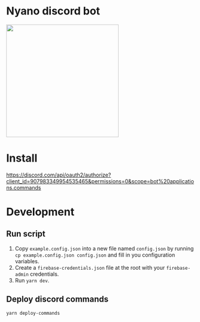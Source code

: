 # Nyano discord bot

<img src="https://i.imgur.com/zIqSbve.png" width="300">

# Install

https://discord.com/api/oauth2/authorize?client_id=907983349954535465&permissions=0&scope=bot%20applications.commands

# Development

## Run script

1. Copy `example.config.json` into a new file named `config.json` by running `cp example.config.json config.json` and fill in you configuration variables.
2. Create a `firebase-credentials.json` file at the root with your `firebase-admin` credentials.
3. Run `yarn dev`.

## Deploy discord commands

`yarn deploy-commands`
